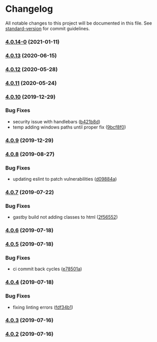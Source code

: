 # Changelog

All notable changes to this project will be documented in this file. See [standard-version](https://github.com/conventional-changelog/standard-version) for commit guidelines.

### [4.0.14-0](https://github.com/debens/gatsby-plugin-scss-typescript/compare/v4.0.13...v4.0.14-0) (2021-01-11)

### [4.0.13](https://github.com/debens/gatsby-plugin-scss-typescript/compare/v4.0.12...v4.0.13) (2020-06-15)

### [4.0.12](https://github.com/debens/gatsby-plugin-scss-typescript/compare/v4.0.11...v4.0.12) (2020-05-28)

### [4.0.11](https://github.com/debens/gatsby-plugin-scss-typescript/compare/v4.0.10...v4.0.11) (2020-05-24)

### [4.0.10](https://github.com/debens/gatsby-plugin-scss-typescript/compare/v4.0.8...v4.0.10) (2019-12-29)


### Bug Fixes

* security issue with handlebars ([b421b8d](https://github.com/debens/gatsby-plugin-scss-typescript/commit/b421b8ddda0f467865d5f7c31b2105a3ad66d44f))
* temp adding windows paths until proper fix ([9bcf8f0](https://github.com/debens/gatsby-plugin-scss-typescript/commit/9bcf8f07c09f9adaf0df21621cc0c75bffb19c41))

### [4.0.9](https://github.com/debens/gatsby-plugin-scss-typescript/compare/v4.0.8...v4.0.9) (2019-12-29)



### [4.0.8](https://github.com/debens/gatsby-plugin-scss-typescript/compare/v4.0.7...v4.0.8) (2019-08-27)


### Bug Fixes

* updating eslint to patch vulnerabilities ([d09884a](https://github.com/debens/gatsby-plugin-scss-typescript/commit/d09884a))



### [4.0.7](https://github.com/debens/gatsby-plugin-scss-typescript/compare/v4.0.6...v4.0.7) (2019-07-22)


### Bug Fixes

* gastby build not adding classes to html ([2f56552](https://github.com/debens/gatsby-plugin-scss-typescript/commit/2f56552))



### [4.0.6](https://github.com/debens/gatsby-plugin-scss-typescript/compare/v4.0.4...v4.0.6) (2019-07-18)

### [4.0.5](https://github.com/debens/gatsby-plugin-scss-typescript/compare/v4.0.4...v4.0.5) (2019-07-18)

### Bug Fixes

-   ci commit back cycles ([e78501a](https://github.com/debens/gatsby-plugin-scss-typescript/commit/e78501a))

### [4.0.4](https://github.com/debens/gatsby-plugin-scss-typescript/compare/v4.0.3...v4.0.4) (2019-07-18)

### Bug Fixes

-   fixing linting errors ([fdf34b1](https://github.com/debens/gatsby-plugin-scss-typescript/commit/fdf34b1))

### [4.0.3](https://github.com/debens/gatsby-plugin-scss-typescript/compare/v4.0.2...v4.0.3) (2019-07-16)

### [4.0.2](https://github.com/debens/gatsby-plugin-scss-typescript/compare/v1.0.2...v4.0.2) (2019-07-16)
